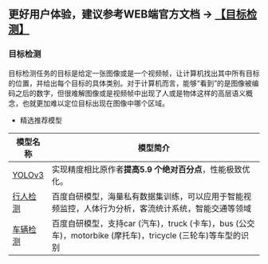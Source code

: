 ## **更好用户体验，建议参考WEB端官方文档 -> [【目标检测】](https://www.paddlepaddle.org.cn/hublist)**



### 目标检测

目标检测任务的目标是给定一张图像或是一个视频帧，让计算机找出其中所有目标的位置，并给出每个目标的具体类别。对于计算机而言，能够“看到”的是图像被编码之后的数字，但很难解图像或是视频帧中出现了人或是物体这样的高层语义概念，也就更加难以定位目标出现在图像中哪个区域。

- 精选推荐模型

| 模型名称                                                     | 模型简介                                                     |
| ------------------------------------------------------------ | ------------------------------------------------------------ |
 | [YOLOv3](https://www.paddlepaddle.org.cn/hubdetail?name=yolov3_darknet53_coco2017&en_category=ObjectDetection) | 实现精度相比原作者**提高5.9 个绝对百分点**，性能极致优化。 |
 | [行人检测](https://www.paddlepaddle.org.cn/hubdetail?name=yolov3_darknet53_pedestrian&en_category=ObjectDetection) | 百度自研模型，海量私有数据集训练，可以应用于智能视频监控，人体行为分析，客流统计系统，智能交通等领域 |
 | [车辆检测](https://www.paddlepaddle.org.cn/hubdetail?name=yolov3_darknet53_vehicles&en_category=ObjectDetection) | 百度自研模型，支持car (汽车)，truck (卡车)，bus (公交车)，motorbike (摩托车)，tricycle (三轮车)等车型的识别 |
